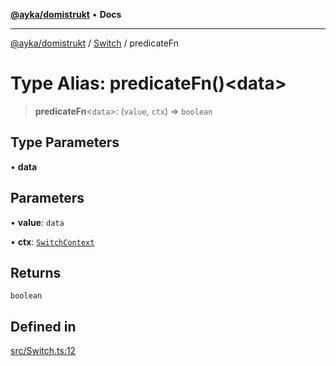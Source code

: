 [**@ayka/domistrukt**](../../../README.md) • **Docs**

***

[@ayka/domistrukt](../../../globals.md) / [Switch](../README.md) / predicateFn

# Type Alias: predicateFn()\<data\>

> **predicateFn**\<`data`\>: (`value`, `ctx`) => `boolean`

## Type Parameters

• **data**

## Parameters

• **value**: `data`

• **ctx**: [`SwitchContext`](../classes/SwitchContext.md)

## Returns

`boolean`

## Defined in

[src/Switch.ts:12](https://github.com/AndreyMork/domistrukt/blob/a3a0cb5c43a16ed6506fbb5003dcad527e48abe7/src/Switch.ts#L12)
